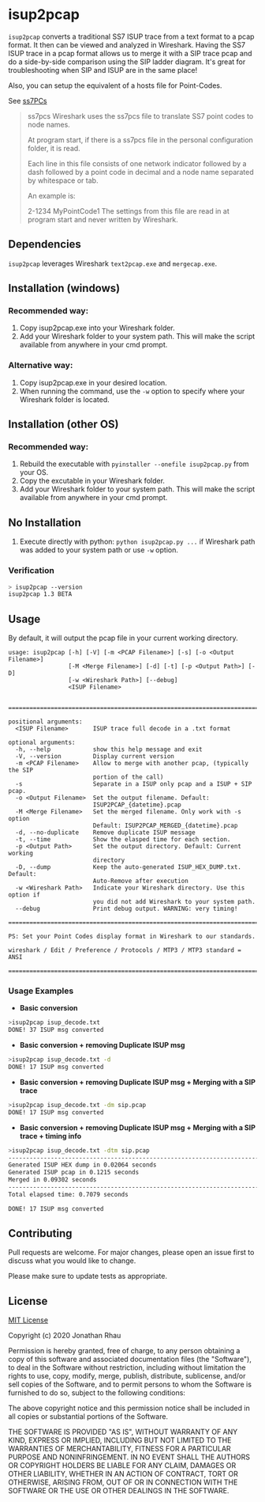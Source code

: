 # isup2pcap

`isup2pcap` converts a traditional SS7 ISUP trace from a text format to a pcap format. It then can be viewed and analyzed in Wireshark. Having the SS7 ISUP trace in a pcap format allows us to merge it with a SIP trace pcap and do a side-by-side comparison using the SIP ladder diagram. It's great for troubleshooting when SIP and ISUP are in the same place!

Also, you can setup the equivalent of a hosts file for Point-Codes.

See [ss7PCs](https://www.wireshark.org/docs/wsug_html_chunked/ChAppFilesConfigurationSection.html)
> ss7pcs
> Wireshark uses the ss7pcs file to translate SS7 point codes to node names.
> 
> At program start, if there is a ss7pcs file in the personal configuration folder, it is read.
> 
> Each line in this file consists of one network indicator followed by a dash followed by a point code in decimal and a node name separated by whitespace or tab.
> 
> An example is:
> 
> 2-1234 MyPointCode1
> The settings from this file are read in at program start and never written by Wireshark.


## Dependencies

`isup2pcap` leverages Wireshark `text2pcap.exe` and `mergecap.exe`.


## Installation (windows)
### Recommended way:
1. Copy isup2pcap.exe into your Wireshark folder.
2. Add your Wireshark folder to your system path. This will make the script available from anywhere in your cmd prompt.

### Alternative way:
1. Copy isup2pcap.exe in your desired location.
2. When running the command, use the `-w` option to specify where your Wireshark folder is located.

## Installation (other OS)
### Recommended way:
1. Rebuild the executable with `pyinstaller --onefile isup2pcap.py` from your OS.
2. Copy the excutable in your Wireshark folder.
2. Add your Wireshark folder to your system path. This will make the script available from anywhere in your cmd prompt.

## No Installation
1. Execute directly with python: `python isup2pcap.py ...` if Wireshark path was added to your system path or use `-w` option.

### Verification
```bash
> isup2pcap --version
isup2pcap 1.3 BETA
```


## Usage
By default, it will output the pcap file in your current working directory.

```
usage: isup2pcap [-h] [-V] [-m <PCAP Filename>] [-s] [-o <Output Filename>]
                 [-M <Merge Filename>] [-d] [-t] [-p <Output Path>] [-D]
                 [-w <Wireshark Path>] [--debug]
                 <ISUP Filename>


================================================================================

positional arguments:
  <ISUP Filename>       ISUP trace full decode in a .txt format

optional arguments:
  -h, --help            show this help message and exit
  -V, --version         Display current version
  -m <PCAP Filename>    Allow to merge with another pcap, (typically the SIP
                        portion of the call)
  -s                    Separate in a ISUP only pcap and a ISUP + SIP pcap.
  -o <Output Filename>  Set the output filename. Default:
                        ISUP2PCAP_{datetime}.pcap
  -M <Merge Filename>   Set the merged filename. Only work with -s option
                        Default: ISUP2PCAP_MERGED_{datetime}.pcap
  -d, --no-duplicate    Remove duplicate ISUP message
  -t, --time            Show the elasped time for each section.
  -p <Output Path>      Set the output directory. Default: Current working
                        directory
  -D, --dump            Keep the auto-generated ISUP_HEX_DUMP.txt. Default:
                        Auto-Remove after execution
  -w <Wireshark Path>   Indicate your Wireshark directory. Use this option if
                        you did not add Wireshark to your system path.
  --debug               Print debug output. WARNING: very timing!

================================================================================

PS: Set your Point Codes display format in Wireshark to our standards.

wireshark / Edit / Preference / Protocols / MTP3 / MTP3 standard = ANSI

================================================================================
```

### Usage Examples
- **Basic conversion**
```bash
>isup2pcap isup_decode.txt
DONE! 37 ISUP msg converted
```

- **Basic conversion + removing Duplicate ISUP msg**
```bash
>isup2pcap isup_decode.txt -d
DONE! 17 ISUP msg converted
```

- **Basic conversion + removing Duplicate ISUP msg + Merging with a SIP trace**
```bash
>isup2pcap isup_decode.txt -dm sip.pcap
DONE! 17 ISUP msg converted
```

- **Basic conversion + removing Duplicate ISUP msg + Merging with a SIP trace + timing info**
```bash
>isup2pcap isup_decode.txt -dtm sip.pcap
--------------------------------------------------------------------------------
Generated ISUP HEX dump in 0.02064 seconds
Generated ISUP pcap in 0.1215 seconds
Merged in 0.09302 seconds
--------------------------------------------------------------------------------
Total elapsed time: 0.7079 seconds

DONE! 17 ISUP msg converted
```


## Contributing
Pull requests are welcome. For major changes, please open an issue first to discuss what you would like to change.

Please make sure to update tests as appropriate.

## License
[MIT License](https://choosealicense.com/licenses/mit)

Copyright (c) 2020 Jonathan Rhau

Permission is hereby granted, free of charge, to any person obtaining a copy
of this software and associated documentation files (the "Software"), to deal
in the Software without restriction, including without limitation the rights
to use, copy, modify, merge, publish, distribute, sublicense, and/or sell
copies of the Software, and to permit persons to whom the Software is
furnished to do so, subject to the following conditions:

The above copyright notice and this permission notice shall be included in all
copies or substantial portions of the Software.

THE SOFTWARE IS PROVIDED "AS IS", WITHOUT WARRANTY OF ANY KIND, EXPRESS OR
IMPLIED, INCLUDING BUT NOT LIMITED TO THE WARRANTIES OF MERCHANTABILITY,
FITNESS FOR A PARTICULAR PURPOSE AND NONINFRINGEMENT. IN NO EVENT SHALL THE
AUTHORS OR COPYRIGHT HOLDERS BE LIABLE FOR ANY CLAIM, DAMAGES OR OTHER
LIABILITY, WHETHER IN AN ACTION OF CONTRACT, TORT OR OTHERWISE, ARISING FROM,
OUT OF OR IN CONNECTION WITH THE SOFTWARE OR THE USE OR OTHER DEALINGS IN THE
SOFTWARE.
